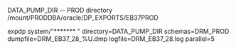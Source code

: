 DATA_PUMP_DIR -- PROD directory
/mount/PRODDBA/oracle/DP_EXPORTS/EB37PROD

expdp system/"******* " directory=DATA_PUMP_DIR schemas=DRM_PROD dumpfile=DRM_EB37_28_%U.dmp logfile=DRM_EB37_28.log parallel=5
